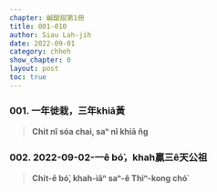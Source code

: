 ```yaml
---
chapter: 鹹酸甜第1冊
title: 001-010
author: Siau Lah-jih
date: 2022-09-01
category: chheh
show_chapter: 0
layout: post
toc: true
---
```


### 001. 一年徙栽，三年khiā黃
> **Chi̍t nî sóa chai, saⁿ nî khiā n̂g**

### 002. 2022-09-02-一ê bó͘，khah贏三ê天公祖
> **Chi̍t-ê bó͘, khah-iâⁿ saⁿ-ê Thiⁿ-kong chó͘**
